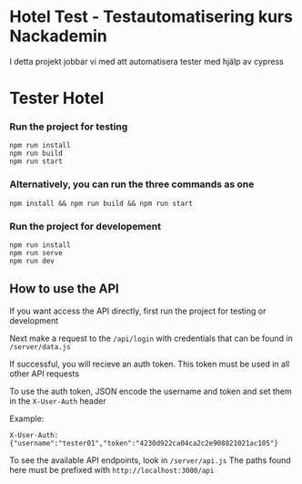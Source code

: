 # Hotel Test - Testautomatisering kurs Nackademin

I detta projekt jobbar vi med att automatisera tester med hjälp av cypress

# Tester Hotel

### Run the project for testing
```
npm run install
npm run build
npm run start
```


### Alternatively, you can run the three commands as one
```
npm install && npm run build && npm run start
```
### Run the project for developement
```
npm run install
npm run serve
npm run dev
```

## How to use the API

If you want access the API directly, first run the project for testing or development

Next make a request to the `/api/login` with credentials that can be found in `/server/data.js`

If successful, you will recieve an auth token. This token must be used in all other API requests

To use the auth token, JSON encode the username and token and set them in the `X-User-Auth` header

Example:
```
X-User-Auth: {"username":"tester01","token":"4230d922ca04ca2c2e908821021ac105"}
```

To see the available API endpoints, look in `/server/api.js`
The paths found here must be prefixed with `http://localhost:3000/api`
